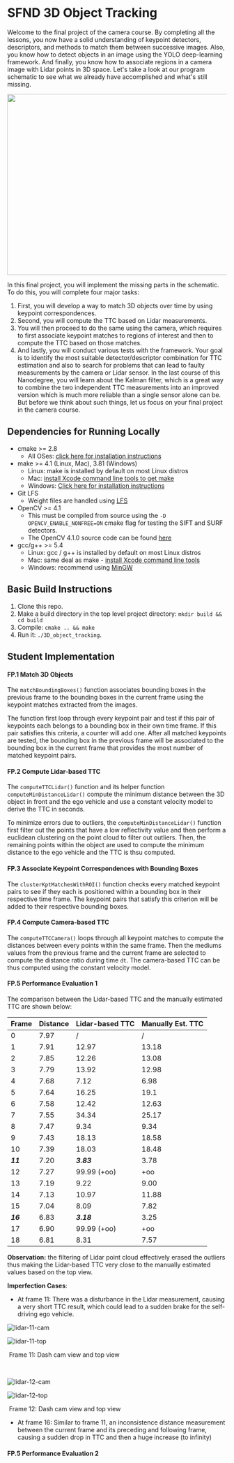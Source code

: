 # SFND 3D Object Tracking

Welcome to the final project of the camera course. By completing all the lessons, you now have a solid understanding of keypoint detectors, descriptors, and methods to match them between successive images. Also, you know how to detect objects in an image using the YOLO deep-learning framework. And finally, you know how to associate regions in a camera image with Lidar points in 3D space. Let's take a look at our program schematic to see what we already have accomplished and what's still missing.

<img src="images/course_code_structure.png" width="779" height="414" />

In this final project, you will implement the missing parts in the schematic. To do this, you will complete four major tasks: 
1. First, you will develop a way to match 3D objects over time by using keypoint correspondences. 
2. Second, you will compute the TTC based on Lidar measurements. 
3. You will then proceed to do the same using the camera, which requires to first associate keypoint matches to regions of interest and then to compute the TTC based on those matches. 
4. And lastly, you will conduct various tests with the framework. Your goal is to identify the most suitable detector/descriptor combination for TTC estimation and also to search for problems that can lead to faulty measurements by the camera or Lidar sensor. In the last course of this Nanodegree, you will learn about the Kalman filter, which is a great way to combine the two independent TTC measurements into an improved version which is much more reliable than a single sensor alone can be. But before we think about such things, let us focus on your final project in the camera course. 

## Dependencies for Running Locally
* cmake >= 2.8
  * All OSes: [click here for installation instructions](https://cmake.org/install/)
* make >= 4.1 (Linux, Mac), 3.81 (Windows)
  * Linux: make is installed by default on most Linux distros
  * Mac: [install Xcode command line tools to get make](https://developer.apple.com/xcode/features/)
  * Windows: [Click here for installation instructions](http://gnuwin32.sourceforge.net/packages/make.htm)
* Git LFS
  * Weight files are handled using [LFS](https://git-lfs.github.com/)
* OpenCV >= 4.1
  * This must be compiled from source using the `-D OPENCV_ENABLE_NONFREE=ON` cmake flag for testing the SIFT and SURF detectors.
  * The OpenCV 4.1.0 source code can be found [here](https://github.com/opencv/opencv/tree/4.1.0)
* gcc/g++ >= 5.4
  * Linux: gcc / g++ is installed by default on most Linux distros
  * Mac: same deal as make - [install Xcode command line tools](https://developer.apple.com/xcode/features/)
  * Windows: recommend using [MinGW](http://www.mingw.org/)

## Basic Build Instructions

1. Clone this repo.
2. Make a build directory in the top level project directory: `mkdir build && cd build`
3. Compile: `cmake .. && make`
4. Run it: `./3D_object_tracking`.



## Student Implementation

#### FP.1 Match 3D Objects

The `matchBoundingBoxes()` function associates bounding boxes in the previous frame to the bounding boxes in the current frame using the keypoint matches extracted from the images. 

The function first loop through every keypoint pair and test if this pair of keypoints each belongs to a bounding box in their own time frame. If this pair satisfies this criteria, a counter will add one. After all matched keypoints are tested, the bounding box in the previous frame will be associated to the bounding box in the current frame that provides the most number of matched keypoint pairs. 

#### FP.2 Compute Lidar-based TTC

The `computeTTCLidar()` function and its helper function `computeMinDistanceLidar()` compute the minimum distance between the 3D object in front and the ego vehicle and use a constant velocity model to derive the TTC in seconds. 

To minimize errors due to outliers, the `computeMinDistanceLidar()` function first filter out the points that have a low reflectivity value and then perform a euclidean clustering on the point cloud to filter out outliers. Then, the remaining points within the object are used to compute the minimum distance to the ego vehicle and the TTC is thsu computed.

#### FP.3 Associate Keypoint Correspondences with Bounding Boxes

The `clusterKptMatchesWithROI()` function checks every matched keypoint pairs to see if they each is positioned within a bounding box in their respective time frame. The keypoint pairs that satisfy this criterion will be added to their respective bounding boxes. 

#### FP.4 Compute Camera-based TTC

The `computeTTCCamera()` loops through all keypoint matches to compute the distances between every points within the same frame. Then the mediums values from the previous frame and the current frame are selected to compute the distance ratio during time  `dt`. The camera-based TTC can be thus computed using the constant velocity model. 

#### FP.5 Performance Evaluation 1

The comparison between the Lidar-based TTC and the manually estimated TTC are shown below:

| Frame    | Distance | Lidar-based TTC | Manually Est. TTC |
| -------- | -------- | --------------- | ----------------- |
| 0        | 7.97     | /               | /                 |
| 1        | 7.91     | 12.97           | 13.18             |
| 2        | 7.85     | 12.26           | 13.08             |
| 3        | 7.79     | 13.92           | 12.98             |
| 4        | 7.68     | 7.12            | 6.98              |
| 5        | 7.64     | 16.25           | 19.1              |
| 6        | 7.58     | 12.42           | 12.63             |
| 7        | 7.55     | 34.34           | 25.17             |
| 8        | 7.47     | 9.34            | 9.34              |
| 9        | 7.43     | 18.13           | 18.58             |
| 10       | 7.39     | 18.03           | 18.48             |
| ***11*** | 7.20     | ***3.83***      | 3.78              |
| 12       | 7.27     | 99.99 (+oo)     | +oo               |
| 13       | 7.19     | 9.22            | 9.00              |
| 14       | 7.13     | 10.97           | 11.88             |
| 15       | 7.04     | 8.09            | 7.82              |
| ***16*** | 6.83     | ***3.18***      | 3.25              |
| 17       | 6.90     | 99.99 (+oo)     | +oo               |
| 18       | 6.81     | 8.31            | 7.57              |

**Observation:** the filtering of Lidar point cloud effectively erased the outliers thus making the Lidar-based TTC very close to the manually estimated values based on the top view. 

**Imperfection Cases**: 

* At frame 11: There was a disturbance in the Lidar measurement, causing a very short TTC result, which could lead to a sudden brake for the self-driving ego vehicle. 

![lidar-11-cam](/home/ss/ss_ws/SFND_3D_Object_Tracking/images/lidar-11-cam.png)

![lidar-11-top](/home/ss/ss_ws/SFND_3D_Object_Tracking/images/lidar-11-top.png)

​													Frame 11: Dash cam view and top view

​	

![lidar-12-cam](/home/ss/ss_ws/SFND_3D_Object_Tracking/images/lidar-12-cam.png)

![lidar-12-top](/home/ss/ss_ws/SFND_3D_Object_Tracking/images/lidar-12-top.png)

​														Frame 12: Dash cam view and top view

* At frame 16: Similar to frame 11, an inconsistence distance measurement between the current frame and its preceding and following frame, causing a sudden drop in TTC and then a huge increase (to infinity)

#### FP.5 Performance Evaluation 2

